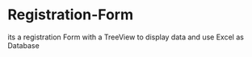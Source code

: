 # Registration-Form
its a registration Form  with a TreeView to display data and use Excel as Database
